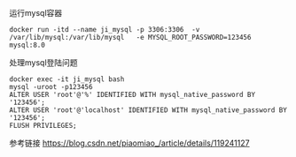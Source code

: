 运行mysql容器
```
docker run -itd --name ji_mysql -p 3306:3306  -v /var/lib/mysql:/var/lib/mysql   -e MYSQL_ROOT_PASSWORD=123456 mysql:8.0
```
处理mysql登陆问题
```
docker exec -it ji_mysql bash
mysql -uroot -p123456
ALTER USER 'root'@'%' IDENTIFIED WITH mysql_native_password BY '123456';
ALTER USER 'root'@'localhost' IDENTIFIED WITH mysql_native_password BY '123456';
FLUSH PRIVILEGES;
```


参考链接
https://blog.csdn.net/piaomiao_/article/details/119241127